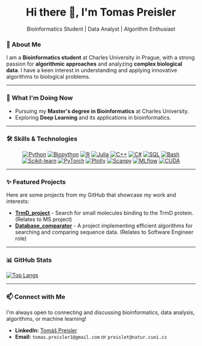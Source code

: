 <h1 align="center">Hi there 👋, I'm Tomas Preisler</h1>

<p align="center">
  Bioinformatics Student | Data Analyst | Algorithm Enthusiast
</p>

### 👋 About Me

I am a **Bioinformatics student** at Charles University in Prague, with a strong passion for **algorithmic approaches** and analyzing **complex biological data**. 
I have a keen interest in understanding and applying innovative algorithms to biological problems.

---

### 🔬 What I'm Doing Now

*   Pursuing my **Master's degree in Bioinformatics** at Charles University.
*   Exploring **Deep Learning** and its applications in bioinformatics.

---

### 🛠️ Skills & Technologies
<p align="center">
  <!-- Languages -->
  <a href="https://www.python.org/" target="_blank"><img src="https://img.shields.io/badge/-Python-3776AB?style=for-the-badge&logo=python&logoColor=white" alt="Python"/></a>
  <a href="https://biopython.org/" target="_blank"><img src="https://img.shields.io/badge/-Biopython-449845?style=for-the-badge&logo=python&logoColor=white" alt="Biopython"/></a> <!-- Biopython Badge Added -->
  <a href="https://www.r-project.org/" target="_blank"><img src="https://img.shields.io/badge/-R-276DC3?style=for-the-badge&logo=r&logoColor=white" alt="R"/></a>
  <a href="https://julialang.org/" target="_blank"><img src="https://img.shields.io/badge/-Julia-A270BA?style=for-the-badge&logo=julia&logoColor=white" alt="Julia"/></a>
  <a href="https://learn.microsoft.com/en-us/cpp/" target="_blank"><img src="https://img.shields.io/badge/-C%2B%2B-00599C?style=for-the-badge&logo=c%2B%2B&logoColor=white" alt="C++"/></a>
  <a href="https://learn.microsoft.com/en-us/dotnet/csharp/" target="_blank"><img src="https://img.shields.io/badge/-C%23-239120?style=for-the-badge&logo=c-sharp&logoColor=white" alt="C#"/></a>
  <a href="https://dev.mysql.com/" target="_blank"><img src="https://img.shields.io/badge/-SQL-4479A1?style=for-the-badge&logo=mysql&logoColor=white" alt="SQL"/></a>
  <a href="https://www.gnu.org/software/bash/" target="_blank"><img src="https://img.shields.io/badge/-Bash-4EAA25?style=for-the-badge&logo=gnu-bash&logoColor=white" alt="Bash"/></a>
  <a href="https://scikit-learn.org/" target="_blank"><img src="https://img.shields.io/badge/-scikit--learn-F7931E?style=for-the-badge&logo=scikit-learn&logoColor=white" alt="Scikit-learn"/></a>
  <a href="https://pytorch.org/" target="_blank"><img src="https://img.shields.io/badge/-PyTorch-EE4C2C?style=for-the-badge&logo=pytorch&logoColor=white" alt="PyTorch"/></a>
  <a href="https://plotly.com/" target="_blank"><img src="https://img.shields.io/badge/-Plotly-2780E3?style=for-the-badge&logo=plotly&logoColor=white" alt="Plotly"/></a> 
  <a href="https://scanpy.readthedocs.io/" target="_blank"><img src="https://img.shields.io/badge/-Scanpy-207AC9?style=for-the-badge&logo=scanpy&logoColor=white" alt="Scanpy"/></a> 
  <a href="https://mlflow.org/" target="_blank"><img src="https://img.shields.io/badge/-MLflow-00549F?style=for-the-badge&logo=mlflow&logoColor=white" alt="MLflow"/></a>
  <a href="https://developer.nvidia.com/cuda-toolkit" target="_blank"><img src="https://img.shields.io/badge/-CUDA-76B900?style=for-the-badge&logo=cuda&logoColor=white" alt="CUDA"/></a>
</p>

---

### ✨ Featured Projects

Here are some projects from my GitHub that showcase my work and interests:

*   [**TrmD_project**](https://github.com/preislet/TrmD_project) - Search for small molecules binding to the TrmD protein. (Relates to MS project)
*   [**Database_comparator**](https://github.com/preislet/Database_comparator) - A project implementing efficient algorithms for searching and comparing sequence data. (Relates to Software Engineer role)
---

### 📊 GitHub Stats
[![Top Langs](https://github-readme-stats.vercel.app/api/top-langs/?username=preislet&layout=compact&theme=radical)](https://github.com/anuraghazra/github-readme-stats)

---

### 📫 Connect with Me

I'm always open to connecting and discussing bioinformatics, data analysis, algorithms, or machine learning!

*   **LinkedIn:** [Tomáš Preisler](https://www.linkedin.com/in/tomas-preisler-698ba1316)
*   **Email:** `tomas.preisler1@gmail.com` or `preislet@natur.cuni.cz`



